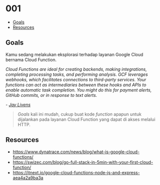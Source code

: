 # 001

- [Goals](#goals)
- [Resources](#resources)


## Goals
Kamu sedang melakukan eksplorasi terhadap layanan Google Cloud bernama Cloud Function.

_Cloud Functions are ideal for creating backends, making integrations, completing processing tasks, and performing analysis. GCF leverages webhooks, which facilitates connections to third-party services. Your functions can act as intermediaries between these hooks and APIs to enable automatic task completion. You might do this for payment alerts, GitHub commits, or in response to text alerts._

_- [Jay Livens](https://www.dynatrace.com/news/blog/what-is-google-cloud-functions/)_

> _Goals_ kali ini mudah, cukup buat kode _function_ apapun untuk dijalankan pada layanan Cloud Function yang dapat di akses melalui HTTP.


## Resources
- https://www.dynatrace.com/news/blog/what-is-google-cloud-functions/
- https://swizec.com/blog/go-full-stack-in-5min-with-your-first-cloud-function/
- https://itnext.io/google-cloud-functions-node-js-and-express-aea4a2a9ba3a
